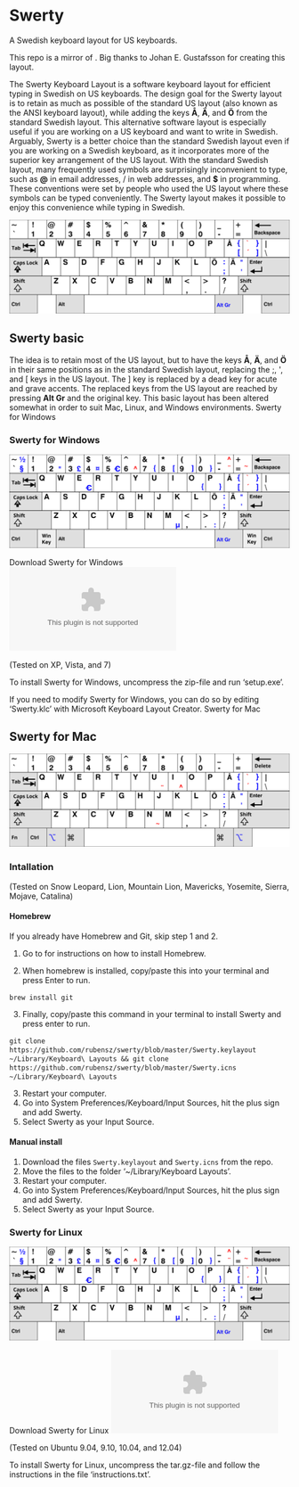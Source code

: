 # Swerty

A Swedish keyboard layout for US keyboards.

This repo is a mirror of [](http://johanegustafsson.net/projects/swerty/). Big thanks to Johan E. Gustafsson for creating this layout.

The Swerty Keyboard Layout is a software keyboard layout for efficient typing in Swedish on US keyboards. The design goal for the Swerty layout is to retain as much as possible of the standard US layout (also known as the ANSI keyboard layout), while adding the keys **Å**, **Ä**, and **Ö** from the standard Swedish layout. This alternative software layout is especially useful if you are working on a US keyboard and want to write in Swedish. Arguably, Swerty is a better choice than the standard Swedish layout even if you are working on a Swedish keyboard, as it incorporates more of the superior key arrangement of the US layout. With the standard Swedish layout, many frequently used symbols are surprisingly inconvenient to type, such as **@** in email addresses, / in web addresses, and **$** in programming. These conventions were set by people who used the US layout where these symbols can be typed conveniently. The Swerty layout makes it possible to enjoy this convenience while typing in Swedish.

![](swerty.svg)

## Swerty basic

The idea is to retain most of the US layout, but to have the keys **Å**, **Ä**, and **Ö** in their same positions as in the standard Swedish layout, replacing the ;, ', and [ keys in the US layout. The ] key is replaced by a dead key for acute and grave accents. The replaced keys from the US layout are reached by pressing **Alt Gr** and the original key. This basic layout has been altered somewhat in order to suit Mac, Linux, and Windows environments.
Swerty for Windows

### Swerty for Windows
![](swerty-win.svg)

Download Swerty for Windows
![](swerty-win.zip)

(Tested on XP, Vista, and 7)

To install Swerty for Windows, uncompress the zip-file and run ‘setup.exe’.

If you need to modify Swerty for Windows, you can do so by editing ‘Swerty.klc’ with Microsoft Keyboard Layout Creator.
Swerty for Mac

## Swerty for Mac
![](swerty-mac.svg)

### Intallation
(Tested on Snow Leopard, Lion, Mountain Lion, Mavericks, Yosemite, Sierra, Mojave, Catalina)
#### Homebrew

If you already have Homebrew and Git, skip step 1 and 2. 

1. Go to [](https://brew.sh/) for instructions on how to install Homebrew.

2. When homebrew is installed, copy/paste this into your terminal and press Enter to run. 
```
brew install git
```

3. Finally, copy/paste this command in your terminal to install Swerty and press enter to run. 

```
git clone https://github.com/rubensz/swerty/blob/master/Swerty.keylayout ~/Library/Keyboard\ Layouts && git clone https://github.com/rubensz/swerty/blob/master/Swerty.icns ~/Library/Keyboard\ Layouts
```
3. Restart your computer.
4. Go into System Preferences/Keyboard/Input Sources, hit the plus sign and add Swerty.
5. Select Swerty as your Input Source. 

#### Manual install
1. Download the files `Swerty.keylayout` and `Swerty.icns` from the repo. 
2. Move the files to the folder ‘~/Library/Keyboard Layouts’.
3. Restart your computer.
4. Go into System Preferences/Keyboard/Input Sources, hit the plus sign and add Swerty.
5. Select Swerty as your Input Source. 

### Swerty for Linux
![](swerty-linux.svg)

Download Swerty for Linux
![](swerty-linux.tar.gz)

(Tested on Ubuntu 9.04, 9.10, 10.04, and 12.04)

To install Swerty for Linux, uncompress the tar.gz-file and follow the instructions in the file ‘instructions.txt’.

